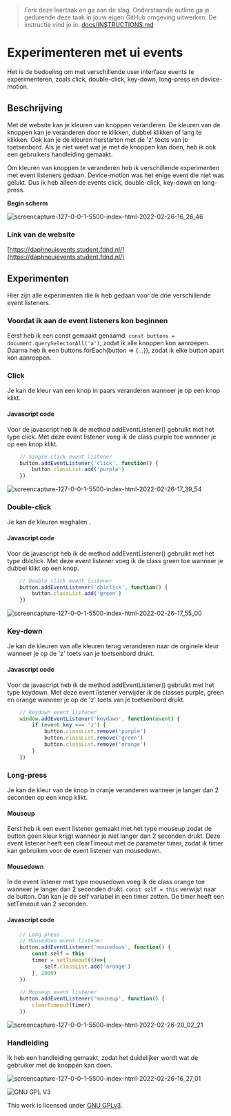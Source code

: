 > _Fork_ deze leertaak en ga aan de slag. Onderstaande outline ga je gedurende deze taak in jouw eigen GitHub omgeving uitwerken. De instructie vind je in: [docs/INSTRUCTIONS.md](docs/INSTRUCTIONS.md)

# Experimenteren met ui events
Het is de bedoeling om met verschillende user interface events te experimenteren, zoals click, double-click, key-down, long-press en device-motion.

## Beschrijving
Met de website kan je kleuren van knoppen veranderen. De kleuren van de knoppen kan je veranderen door te klikken, dubbel klikken of lang te klikken. Ook kan je de kleuren herstarten met de 'z' toets van je toetsenbord. Als je niet weet wat je met de knoppen kan doen, heb ik ook een gebruikers handleiding gemaakt.

Om kleuren van knoppen te veranderen heb ik verschillende experimenten met event listeners gedaan. Device-motion was het enige event die niet was gelukt. Dus ik heb alleen de events click, double-click, key-down en long-press.

**Begin scherm**

![screencapture-127-0-0-1-5500-index-html-2022-02-26-16_26_46](https://user-images.githubusercontent.com/69635977/155848771-99f0dd69-0ae3-4a95-b597-8a43d3a44dca.png)

### Link van de website
[https://daphneuievents.student.fdnd.nl/](https://daphneuievents.student.fdnd.nl/)

## Experimenten
Hier zijn alle experimenten die ik heb gedaan voor de drie verschillende event listeners.

### Voordat ik aan de event listeners kon beginnen
Eerst heb ik een const gemaakt genaamd: ```const buttons = document.querySelectorAll('a')```, zodat ik alle knoppen kon aanroepen. Daarna heb ik een buttons.forEach(button => {...}), zodat ik elke button apart kon aanroepen.

### Click
Je kan de kleur van een knop in paars veranderen wanneer je op een knop klikt.

#### Javascript code
Voor de javascript heb ik de method addEventListener() gebruikt met het type click. Met deze event listener voeg ik de class purple toe wanneer je op een knop klikt.
```javascript
	// Single click event listener
	button.addEventListener('click', function() {
		button.classList.add('purple')
	})
  ```
![screencapture-127-0-0-1-5500-index-html-2022-02-26-17_39_54](https://user-images.githubusercontent.com/69635977/155851327-e2391c34-f3ea-468a-8a23-c194444dd6c4.png)

### Double-click
Je kan de kleuren weghalen .

#### Javascript code
Voor de javascript heb ik de method addEventListener() gebruikt met het type dblclick. Met deze event listener voeg ik de class green toe wanneer je dubbel klikt op een knop.
```javascript
	// Double click event listener
	button.addEventListener('dblclick', function() { 
		button.classList.add('green')
	})
  ```
![screencapture-127-0-0-1-5500-index-html-2022-02-26-17_55_00](https://user-images.githubusercontent.com/69635977/155851816-13417e7a-25ee-459d-82d8-79ac20e70726.png)

### Key-down
Je kan de kleuren van alle kleuren terug veranderen naar de orginele kleur wanneer je op de 'z' toets van je toetsenbord drukt.

#### Javascript code
Voor de javascript heb ik de method addEventListener() gebruikt met het type keydown. Met deze event listener verwijder ik de classes purple, green en orange wanneer je op de 'z' toets van je toetsenbord drukt.
```javascript
	// Keydown event listener
	window.addEventListener('keydown', function(event) { 
		if (event.key === 'z') {
			button.classList.remove('purple')
			button.classList.remove('green')
			button.classList.remove('orange')
		}
	})
  ```
  
### Long-press
Je kan de kleur van de knop in oranje veranderen wanneer je langer dan 2 seconden op een knop klikt.

#### Mouseup
Eerst heb ik een event listener gemaakt met het type mouseup zodat de button geen kleur krijgt wanneer je niet langer dan 2 seconden drukt. Deze event listener heeft een clearTimeout met de parameter timer, zodat ik timer kan gebruiken voor de event listener van mousedown. 

#### Mousedown
In de event listener met type mousedown voeg ik de class orange toe wanneer je langer dan 2 seconden drukt. ```const self = this``` verwijst naar de button. Dan kan je de self variabel in een timer zetten. De timer heeft een setTimeout van 2 seconden. 

#### Javascript code
```javascript
	// Long press
	// Mousedown event listener
	button.addEventListener('mousedown', function() {
		const self = this
		timer = setTimeout(()=>{
			self.classList.add('orange')
		}, 2000)
	})
	
	// Mouseup event listener
	button.addEventListener('mouseup', function() {
		clearTimeout(timer)
	})
  ```
![screencapture-127-0-0-1-5500-index-html-2022-02-26-20_02_21](https://user-images.githubusercontent.com/69635977/155855837-c16fde89-bcc8-47c9-9303-51e232abda8d.png)

### Handleiding
Ik heb een handleiding gemaakt, zodat het duidelijker wordt wat de gebruiker met de knoppen kan doen.

![screencapture-127-0-0-1-5500-index-html-2022-02-26-16_27_01](https://user-images.githubusercontent.com/69635977/155848776-06884a11-5916-46e5-869d-f336ea62cd4f.png)

<!-- In de Experimenten beschrijf je wat je per experimnet hebt gedaan en documenteer je de code aan de hand van voorbeelden -->
<!-- Voeg een mooie poster visual toe 📸 per experiment -->


![GNU GPL V3](https://www.gnu.org/graphics/gplv3-127x51.png)

This work is licensed under [GNU GPLv3](./LICENSE).
